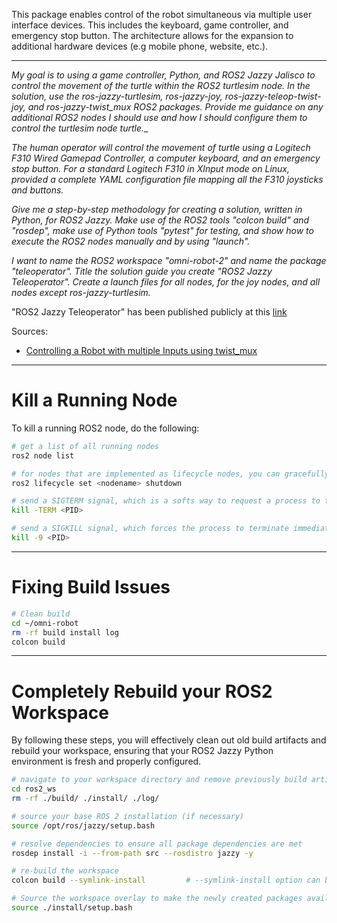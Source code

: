 <!--
Maintainer:   jeffskinnerbox@yahoo.com / www.jeffskinnerbox.me
Version:      1.1.0
-->


This package enables control of the robot simultaneous via multiple user interface devices.
This includes the keyboard, game controller, and emergency stop button.
The architecture allows for the expansion to additional hardware devices (e.g mobile phone, website, etc.).


---------------

_My goal is to using a game controller, Python, and ROS2 Jazzy Jalisco
to control the movement of the turtle within the ROS2 turtlesim node.
In the solution, use the ros-jazzy-turtlesim, ros-jazzy-joy, ros-jazzy-teleop-twist-joy,
and ros-jazzy-twist_mux ROS2 packages.
Provide me guidance on any additional ROS2 nodes I should use
and how I should configure them to control the turtlesim node turtle.__

_The human operator will control the movement of turtle using a Logitech F310 Wired Gamepad Controller,
a computer keyboard, and an emergency stop button.
For a standard Logitech F310 in XInput mode on Linux, provided a complete YAML configuration file
mapping all the F310 joysticks and buttons._

_Give me a step-by-step methodology for creating a solution, written in Python, for ROS2 Jazzy.
Make use of the ROS2 tools "colcon build" and "rosdep", make use of Python tools "pytest" for testing,
and show how to execute the ROS2 nodes manually and by using "launch"._

_I want to name the ROS2 workspace "omni-robot-2" and name the package "teleoperator".
Title the solution guide you create "ROS2 Jazzy Teleoperator".
Create a launch files for all nodes, for the joy nodes, and all nodes except ros-jazzy-turtlesim._

"ROS2 Jazzy Teleoperator" has been published publicly at this [link](https://claude.ai/public/artifacts/8bf612bc-5236-4157-9637-d78b09ae75f6)

Sources:
* [Controlling a Robot with multiple Inputs using twist_mux](https://robofoundry.medium.com/controlling-a-robot-with-multiple-inputs-using-twist-mux-4535b8ed9559)

---------------


# Kill a Running Node
To kill a running ROS2 node, do the following:

```bash
# get a list of all running nodes
ros2 node list

# for nodes that are implemented as lifecycle nodes, you can gracefully shut them down using this
ros2 lifecycle set <nodename> shutdown

# send a SIGTERM signal, which is a softs way to request a process to terminate
kill -TERM <PID>

# send a SIGKILL signal, which forces the process to terminate immediately, regardless of its state.
kill -9 <PID>
```


---------------


# Fixing Build Issues

```bash
# Clean build
cd ~/omni-robot
rm -rf build install log
colcon build
```


---------------


# Completely Rebuild your ROS2 Workspace
By following these steps, you will effectively clean out old build artifacts and rebuild your workspace,
ensuring that your ROS2 Jazzy Python environment is fresh and properly configured.

```bash
# navigate to your workspace directory and remove previously build artifacts
cd ros2_ws
rm -rf ./build/ ./install/ ./log/

# source your base ROS 2 installation (if necessary)
source /opt/ros/jazzy/setup.bash

# resolve dependencies to ensure all package dependencies are met
rosdep install -i --from-path src --rosdistro jazzy -y

# re-build the workspace
colcon build --symlink-install         # --symlink-install option can be used for faster iteration on Python files and other non-compiled resources

# Source the workspace overlay to make the newly created packages available
source ./install/setup.bash
```


